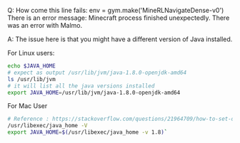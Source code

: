 Q: How come this line fails:
env = gym.make('MineRLNavigateDense-v0')
There is an error message:
Minecraft process finished unexpectedly. There was an error with Malmo.

A: 
The issue here is that you might have a different version of Java installed.

For Linux users:
```bash
echo $JAVA_HOME
# expect as output /usr/lib/jvm/java-1.8.0-openjdk-amd64
ls /usr/lib/jvm
# it will list all the java versions installed
export JAVA_HOME=/usr/lib/jvm/java-1.8.0-openjdk-amd64
```

For Mac User
```bash
# Reference : https://stackoverflow.com/questions/21964709/how-to-set-or-change-the-default-java-jdk-version-on-os-x
/usr/libexec/java_home -V
export JAVA_HOME=$(/usr/libexec/java_home -v 1.8)`
```



